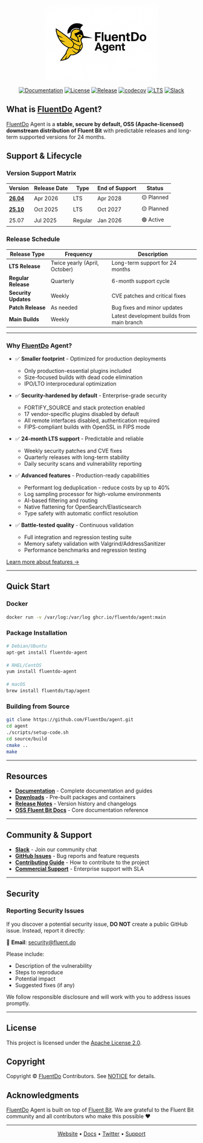 <p align="center">
  <img src="extras/fluentdo-agent-logo.jpeg" alt="FluentDo Agent" height="200">
</p>

<p align="center">
  <a href="https://docs.fluent.do"><img src="https://img.shields.io/badge/docs-docs.fluent.do-blue" alt="Documentation"></a>
  <a href="LICENSE"><img src="https://img.shields.io/badge/license-Apache%202.0-blue.svg" alt="License"></a>
  <a href="https://github.com/FluentDo/agent/releases"><img src="https://img.shields.io/github/v/release/FluentDo/agent?sort=semver" alt="Release"></a>
  <a href="https://codecov.io/gh/FluentDo/agent"><img src="https://codecov.io/gh/FluentDo/agent/branch/main/graph/badge.svg" alt="codecov"></a>
  <a href="https://fluent.do/support"><img src="https://img.shields.io/badge/LTS-24%20months-green" alt="LTS"></a>
  <a href="https://join.slack.com/share/enQtOTU4MDk0MTQ0OTYzNi03MTY5MTc2Y2I0Y2JhY2QxNzc5MDNkNDdhNTRhNTgzNjkwMDc4Mzk1YTRhZWUzNTE4ZjM3OTljOTA4MzAxYjBl"><img src="https://img.shields.io/badge/slack-join-brightgreen" alt="Slack"></a>
</p>

## What is [FluentDo](https://fluent.do) Agent?

[FluentDo](https://fluent.do) Agent is a **stable, secure by default, OSS (Apache-licensed) downstream distribution of Fluent Bit** with predictable releases and long-term supported versions for 24 months.

## Support & Lifecycle

### Version Support Matrix

| Version | Release Date | Type | End of Support | Status |
|---------|-------------|------|----------------|--------|
| **[26.04](https://github.com/orgs/FluentDo/projects/4)** | Apr 2026 | LTS | Apr 2028 | 🟡 Planned |
| **[25.10](https://github.com/orgs/FluentDo/projects/3)** | Oct 2025 | LTS | Oct 2027 | 🟡 Planned |
| 25.07 | Jul 2025 | Regular | Jan 2026 | 🟢 Active |

### Release Schedule

| Release Type | Frequency | Description |
|-------------|-----------|-------------|
| **LTS Release** | Twice yearly (April, October) | Long-term support for 24 months |
| **Regular Release** | Quarterly | 6-month support cycle |
| **Security Updates** | Weekly | CVE patches and critical fixes |
| **Patch Release** | As needed | Bug fixes and minor updates |
| **Main Builds** | Weekly | Latest development builds from main branch |

---

### Why [FluentDo](https://fluent.do) Agent?

- ✅ **Smaller footprint** - Optimized for production deployments
  - Only production-essential plugins included
  - Size-focused builds with dead code elimination
  - IPO/LTO interprocedural optimization

- ✅ **Security-hardened by default** - Enterprise-grade security
  - FORTIFY_SOURCE and stack protection enabled
  - 17 vendor-specific plugins disabled by default
  - All remote interfaces disabled, authentication required
  - FIPS-compliant builds with OpenSSL in FIPS mode

- ✅ **24-month LTS support** - Predictable and reliable
  - Weekly security patches and CVE fixes
  - Quarterly releases with long-term stability
  - Daily security scans and vulnerability reporting

- ✅ **Advanced features** - Production-ready capabilities
  - Performant log deduplication - reduce costs by up to 40%
  - Log sampling processor for high-volume environments
  - AI-based filtering and routing
  - Native flattening for OpenSearch/Elasticsearch
  - Type safety with automatic conflict resolution

- ✅ **Battle-tested quality** - Continuous validation
  - Full integration and regression testing suite
  - Memory safety validation with Valgrind/AddressSanitizer
  - Performance benchmarks and regression testing

[Learn more about features →](https://docs.fluent.do/features)

---

## Quick Start

### Docker

```bash
docker run -v /var/log:/var/log ghcr.io/fluentdo/agent:main
```

### Package Installation

```bash
# Debian/Ubuntu
apt-get install fluentdo-agent

# RHEL/CentOS
yum install fluentdo-agent

# macOS
brew install fluentdo/tap/agent
```

### Building from Source

```bash
git clone https://github.com/FluentDo/agent.git
cd agent
./scripts/setup-code.sh
cd source/build
cmake ..
make
```

---

## Resources

- **[Documentation](https://docs.fluent.do)** - Complete documentation and guides
- **[Downloads](https://fluent.do/downloads)** - Pre-built packages and containers
- **[Release Notes](https://github.com/FluentDo/agent/releases)** - Version history and changelogs
- **[OSS Fluent Bit Docs](https://docs.fluentbit.io)** - Core documentation reference

---

## Community & Support

- **[Slack](https://join.slack.com/share/enQtOTU4MDk0MTQ0OTYzNi03MTY5MTc2Y2I0Y2JhY2QxNzc5MDNkNDdhNTRhNTgzNjkwMDc4Mzk1YTRhZWUzNTE4ZjM3OTljOTA4MzAxYjBl)** - Join our community chat
- **[GitHub Issues](https://github.com/FluentDo/agent/issues)** - Bug reports and feature requests
- **[Contributing Guide](CONTRIBUTING.md)** - How to contribute to the project
- **[Commercial Support](https://fluent.do)** - Enterprise support with SLA

---

## Security

### Reporting Security Issues

If you discover a potential security issue, **DO NOT** create a public GitHub issue. Instead, report it directly:

📧 **Email**: [security@fluent.do](mailto:security@fluent.do)

Please include:
- Description of the vulnerability
- Steps to reproduce
- Potential impact
- Suggested fixes (if any)

We follow responsible disclosure and will work with you to address issues promptly.

---

## License

This project is licensed under the [Apache License 2.0](LICENSE).

## Copyright

Copyright © [FluentDo](https://fluent.do) Contributors. See [NOTICE](NOTICE) for details.

## Acknowledgments

[FluentDo](https://fluent.do) Agent is built on top of [Fluent Bit](https://fluentbit.io). We are grateful to the Fluent Bit community and all contributors who make this possible ❤️

---

<p align="center">
  <a href="https://fluent.do">Website</a> •
  <a href="https://docs.fluent.do">Docs</a> •
  <a href="https://twitter.com/fluentdo">Twitter</a> •
  <a href="https://fluent.do">Support</a>
</p>

